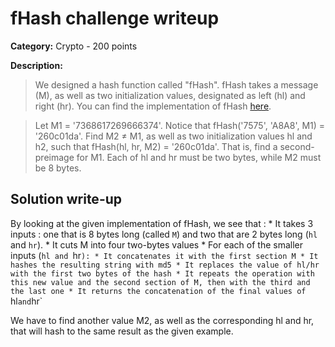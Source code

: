# fHash challenge writeup

**Category:** Crypto - 200 points

**Description:**

>  We designed a hash function called "fHash". fHash takes a message (M), as well as two initialization values, designated as left (hl) and right (hr). You can find the implementation of fHash [here](./fHash.py).

> Let M1 = '7368617269666374'. Notice that fHash('7575', 'A8A8', M1) = '260c01da'.
> Find M2 ≠ M1, as well as two initialization values hl and h2, such that fHash(hl, hr, M2) = '260c01da'. That is, find a second-preimage for M1.
> Each of hl and hr must be two bytes, while M2 must be 8 bytes. 


## Solution write-up

By looking at the given implementation of fHash, we see that :
    * It takes 3 inputs : one that is 8 bytes long (called `M`) and two that are 2 bytes long (`hl` and `hr`).
    * It cuts M into four two-bytes values
    * For each of the smaller inputs (`hl and `hr`):
        * It concatenates it with the first section M
        * It hashes the resulting string with md5
        * It replaces the value of hl/hr with the first two bytes of the hash
        * It repeats the operation with this new value and the second section of M, then with the third and the last one
    * It returns the concatenation of the final values of `hl` and `hr`

We have to find another value M2, as well as the corresponding hl and hr, that will hash to the same result as the given example.

